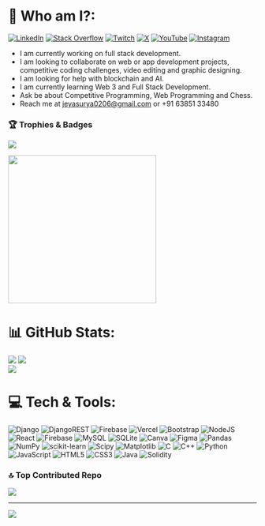 # 💫 Who am I?:

[![LinkedIn](https://img.shields.io/badge/LinkedIn-%230077B5.svg?logo=linkedin&logoColor=white)](https://linkedin.com/in/jeyasuryaur) [![Stack Overflow](https://img.shields.io/badge/-Stackoverflow-FE7A16?logo=stack-overflow&logoColor=white)](https://stackoverflow.com/users/15129080) [![Twitch](https://img.shields.io/badge/Twitch-%239146FF.svg?logo=Twitch&logoColor=white)](https://twitch.tv/jeyasuryaur) [![X](https://img.shields.io/badge/X-black.svg?logo=X&logoColor=white)](https://x.com/jeyasuryaur) [![YouTube](https://img.shields.io/badge/YouTube-%23FF0000.svg?logo=YouTube&logoColor=white)](https://youtube.com/@jeyasuryaur) [![Instagram](https://img.shields.io/badge/Instagram-%23E4405F.svg?logo=Instagram&logoColor=white)](https://instagram.com/jeyasuryaur) 
<br>
- I am currently working on full stack development.
- I am looking to collaborate on web or app development projects, competitive coding challenges, video editing and graphic designing.
- I am looking for help with blockchain and AI.
- I am currently learning Web 3 and Full Stack Development.
- Ask be about Competitive Programming, Web Programming and Chess.
- Reach me at jeyasurya0206@gmail.com or +91 63851 33480

### 🏆 Trophies & Badges
![](https://github-profile-trophy.vercel.app/?username=JeyasuryaUR&theme=radical&no-frame=false&no-bg=false&margin-w=4)
<p>
  <img src="https://api.vaunt.dev/v1/github/entities/JeyasuryaUR/achievements?format=svg&limit=3" width="300" />
</p>
 
# 📊 GitHub Stats:
![](https://github-readme-stats.vercel.app/api?username=JeyasuryaUR&theme=nightowl&hide_border=true&include_all_commits=true&count_private=true)
![](https://github-readme-stats.vercel.app/api/top-langs/?username=JeyasuryaUR&theme=nightowl&hide_border=true&include_all_commits=true&count_private=true&layout=compact) <br/>
![](https://github-readme-streak-stats.herokuapp.com/?user=JeyasuryaUR&theme=nightowl&hide_border=true)<br/>

# 💻 Tech & Tools:
![Django](https://img.shields.io/badge/django-%23092E20.svg?style=for-the-badge&logo=django&logoColor=white) ![DjangoREST](https://img.shields.io/badge/DJANGO-REST-ff1709?style=for-the-badge&logo=django&logoColor=white&color=ff1709&labelColor=gray) ![Firebase](https://img.shields.io/badge/firebase-%23039BE5.svg?style=for-the-badge&logo=firebase) ![Vercel](https://img.shields.io/badge/vercel-%23000000.svg?style=for-the-badge&logo=vercel&logoColor=white) ![Bootstrap](https://img.shields.io/badge/bootstrap-%238511FA.svg?style=for-the-badge&logo=bootstrap&logoColor=white) ![NodeJS](https://img.shields.io/badge/node.js-6DA55F?style=for-the-badge&logo=node.js&logoColor=white) ![React](https://img.shields.io/badge/react-%2320232a.svg?style=for-the-badge&logo=react&logoColor=%2361DAFB) ![Firebase](https://img.shields.io/badge/Firebase-039BE5?style=for-the-badge&logo=Firebase&logoColor=white) ![MySQL](https://img.shields.io/badge/mysql-%2300000f.svg?style=for-the-badge&logo=mysql&logoColor=white) ![SQLite](https://img.shields.io/badge/sqlite-%2307405e.svg?style=for-the-badge&logo=sqlite&logoColor=white) ![Canva](https://img.shields.io/badge/Canva-%2300C4CC.svg?style=for-the-badge&logo=Canva&logoColor=white) ![Figma](https://img.shields.io/badge/figma-%23F24E1E.svg?style=for-the-badge&logo=figma&logoColor=white) ![Pandas](https://img.shields.io/badge/pandas-%23150458.svg?style=for-the-badge&logo=pandas&logoColor=white) ![NumPy](https://img.shields.io/badge/numpy-%23013243.svg?style=for-the-badge&logo=numpy&logoColor=white) ![scikit-learn](https://img.shields.io/badge/scikit--learn-%23F7931E.svg?style=for-the-badge&logo=scikit-learn&logoColor=white) ![Scipy](https://img.shields.io/badge/SciPy-%230C55A5.svg?style=for-the-badge&logo=scipy&logoColor=%white) ![Matplotlib](https://img.shields.io/badge/Matplotlib-%23ffffff.svg?style=for-the-badge&logo=Matplotlib&logoColor=black) ![C](https://img.shields.io/badge/c-%2300599C.svg?style=for-the-badge&logo=c&logoColor=white) ![C++](https://img.shields.io/badge/c++-%2300599C.svg?style=for-the-badge&logo=c%2B%2B&logoColor=white) ![Python](https://img.shields.io/badge/python-3670A0?style=for-the-badge&logo=python&logoColor=ffdd54) ![JavaScript](https://img.shields.io/badge/javascript-%23323330.svg?style=for-the-badge&logo=javascript&logoColor=%23F7DF1E) ![HTML5](https://img.shields.io/badge/html5-%23E34F26.svg?style=for-the-badge&logo=html5&logoColor=white) ![CSS3](https://img.shields.io/badge/css3-%231572B6.svg?style=for-the-badge&logo=css3&logoColor=white) ![Java](https://img.shields.io/badge/java-%23ED8B00.svg?style=for-the-badge&logo=openjdk&logoColor=white) ![Solidity](https://img.shields.io/badge/Solidity-%23363636.svg?style=for-the-badge&logo=solidity&logoColor=white)

### 🔝 Top Contributed Repo
![](https://github-contributor-stats.vercel.app/api?username=JeyasuryaUR&limit=5&theme=dark&combine_all_yearly_contributions=true)

---
[![](https://visitcount.itsvg.in/api?id=JeyasuryaUR&icon=0&color=0)](https://visitcount.itsvg.in)
